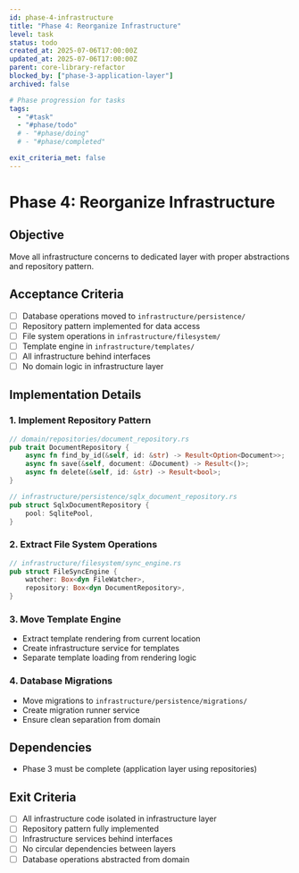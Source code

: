 ```yaml
---
id: phase-4-infrastructure
title: "Phase 4: Reorganize Infrastructure"
level: task
status: todo
created_at: 2025-07-06T17:00:00Z
updated_at: 2025-07-06T17:00:00Z
parent: core-library-refactor
blocked_by: ["phase-3-application-layer"]
archived: false

# Phase progression for tasks
tags:
  - "#task"
  - "#phase/todo"
  # - "#phase/doing"
  # - "#phase/completed"

exit_criteria_met: false
---
```


# Phase 4: Reorganize Infrastructure

## Objective

Move all infrastructure concerns to dedicated layer with proper abstractions and repository pattern.

## Acceptance Criteria

- [ ] Database operations moved to `infrastructure/persistence/`
- [ ] Repository pattern implemented for data access
- [ ] File system operations in `infrastructure/filesystem/`
- [ ] Template engine in `infrastructure/templates/`
- [ ] All infrastructure behind interfaces
- [ ] No domain logic in infrastructure layer

## Implementation Details

### 1. Implement Repository Pattern
```rust
// domain/repositories/document_repository.rs
pub trait DocumentRepository {
    async fn find_by_id(&self, id: &str) -> Result<Option<Document>>;
    async fn save(&self, document: &Document) -> Result<()>;
    async fn delete(&self, id: &str) -> Result<bool>;
}

// infrastructure/persistence/sqlx_document_repository.rs
pub struct SqlxDocumentRepository {
    pool: SqlitePool,
}
```

### 2. Extract File System Operations
```rust
// infrastructure/filesystem/sync_engine.rs
pub struct FileSyncEngine {
    watcher: Box<dyn FileWatcher>,
    repository: Box<dyn DocumentRepository>,
}
```

### 3. Move Template Engine
- Extract template rendering from current location
- Create infrastructure service for templates
- Separate template loading from rendering logic

### 4. Database Migrations
- Move migrations to `infrastructure/persistence/migrations/`
- Create migration runner service
- Ensure clean separation from domain

## Dependencies

- Phase 3 must be complete (application layer using repositories)

## Exit Criteria

- [ ] All infrastructure code isolated in infrastructure layer
- [ ] Repository pattern fully implemented
- [ ] Infrastructure services behind interfaces
- [ ] No circular dependencies between layers
- [ ] Database operations abstracted from domain